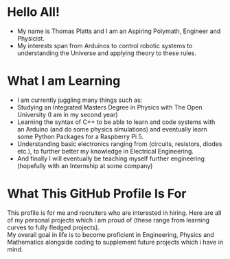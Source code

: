 # Hello All!
<ul>
  <li>
    My name is Thomas Platts and I am an Aspiring Polymath, Engineer and Physicist.
  </li>
  <li>
    My interests span from Arduinos to control robotic systems to understanding the Universe and applying theory to these rules. 
  </li>
</ul>

# What I am Learning
<ul>
  <li>
    I am currently juggling many things such as: <li>
      Studying an Integrated Masters Degree in Physics with The Open University (I am in my second year)
    </li><li>
      Learning the syntax of C++ to be able to learn and code systems with an Arduino (and do some physics simulations) and eventually learn some Python Packages for a Raspberry Pi 5.
    </li><li>
      Understanding basic electronics ranging from (circuits, resistors, diodes etc.), to further better my knowledge in Electrical Engineering.
    </li><li>
      And finally I will eventually be teaching myself further engineering (hopefully with an Internship at some company)
    </li>
  </li>
</ul>

# What This GitHub Profile Is For
This profile is for me and recruiters who are interested in hiring. Here are all of my personal projects which i am proud of (these range from learning curves to fully fledged projects).<br>My overall goal in life is to become proficient in Engineering, Physics and Mathematics alongside coding to supplement future projects which i have in mind.

